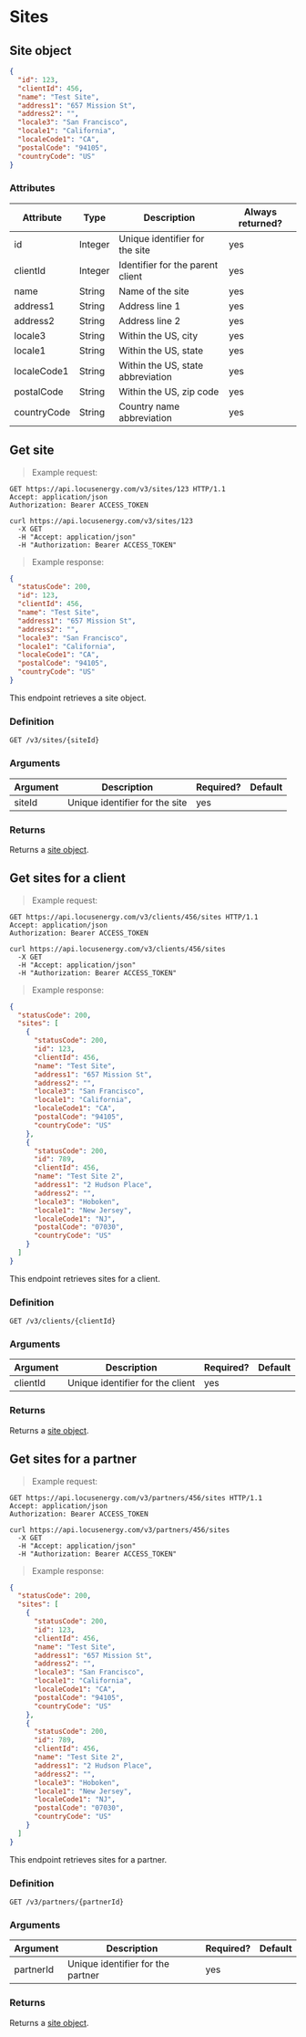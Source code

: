 # Sites

## Site object

```json
{
  "id": 123,
  "clientId": 456,
  "name": "Test Site",
  "address1": "657 Mission St",
  "address2": "",
  "locale3": "San Francisco",
  "locale1": "California",
  "localeCode1": "CA",
  "postalCode": "94105",
  "countryCode": "US"
}
```

### Attributes

Attribute | Type| Description | Always returned?
---|---|---|---
id | Integer | Unique identifier for the site | yes
clientId | Integer | Identifier for the parent client | yes
name | String | Name of the site | yes
address1 | String | Address line 1 | yes
address2 | String | Address line 2 | yes
locale3 | String | Within the US, city | yes
locale1 | String | Within the US, state | yes
localeCode1 | String | Within the US, state abbreviation | yes
postalCode | String | Within the US, zip code | yes
countryCode | String | Country name abbreviation | yes

## Get site

> Example request:

```http
GET https://api.locusenergy.com/v3/sites/123 HTTP/1.1
Accept: application/json
Authorization: Bearer ACCESS_TOKEN
```

```shell
curl https://api.locusenergy.com/v3/sites/123
  -X GET
  -H "Accept: application/json"
  -H "Authorization: Bearer ACCESS_TOKEN"
```

> Example response:

```json
{
  "statusCode": 200,
  "id": 123,
  "clientId": 456,
  "name": "Test Site",
  "address1": "657 Mission St",
  "address2": "",
  "locale3": "San Francisco",
  "locale1": "California",
  "localeCode1": "CA",
  "postalCode": "94105",
  "countryCode": "US"
}
```

This endpoint retrieves a site object.

### Definition

`GET /v3/sites/{siteId}`

### Arguments

Argument | Description | Required? | Default
--- | --- | --- | ---
siteId | Unique identifier for the site | yes |

### Returns

Returns a [site object](#site-object).

## Get sites for a client

> Example request:

```http
GET https://api.locusenergy.com/v3/clients/456/sites HTTP/1.1
Accept: application/json
Authorization: Bearer ACCESS_TOKEN
```

```shell
curl https://api.locusenergy.com/v3/clients/456/sites
  -X GET
  -H "Accept: application/json"
  -H "Authorization: Bearer ACCESS_TOKEN"
```

> Example response:

```json
{
  "statusCode": 200,
  "sites": [
    {
      "statusCode": 200,
      "id": 123,
      "clientId": 456,
      "name": "Test Site",
      "address1": "657 Mission St",
      "address2": "",
      "locale3": "San Francisco",
      "locale1": "California",
      "localeCode1": "CA",
      "postalCode": "94105",
      "countryCode": "US"
    },
    {
      "statusCode": 200,
      "id": 789,
      "clientId": 456,
      "name": "Test Site 2",
      "address1": "2 Hudson Place",
      "address2": "",
      "locale3": "Hoboken",
      "locale1": "New Jersey",
      "localeCode1": "NJ",
      "postalCode": "07030",
      "countryCode": "US"
    }
  ]
}
```

This endpoint retrieves sites for a client.

### Definition

`GET /v3/clients/{clientId}`

### Arguments

Argument | Description | Required? | Default
--- | --- | --- | ---
clientId | Unique identifier for the client | yes |

### Returns

Returns a [site object](#site-object).

## Get sites for a partner

> Example request:

```http
GET https://api.locusenergy.com/v3/partners/456/sites HTTP/1.1
Accept: application/json
Authorization: Bearer ACCESS_TOKEN
```

```shell
curl https://api.locusenergy.com/v3/partners/456/sites
  -X GET
  -H "Accept: application/json"
  -H "Authorization: Bearer ACCESS_TOKEN"
```

> Example response:

```json
{
  "statusCode": 200,
  "sites": [
    {
      "statusCode": 200,
      "id": 123,
      "clientId": 456,
      "name": "Test Site",
      "address1": "657 Mission St",
      "address2": "",
      "locale3": "San Francisco",
      "locale1": "California",
      "localeCode1": "CA",
      "postalCode": "94105",
      "countryCode": "US"
    },
    {
      "statusCode": 200,
      "id": 789,
      "clientId": 456,
      "name": "Test Site 2",
      "address1": "2 Hudson Place",
      "address2": "",
      "locale3": "Hoboken",
      "locale1": "New Jersey",
      "localeCode1": "NJ",
      "postalCode": "07030",
      "countryCode": "US"
    }
  ]
}
```

This endpoint retrieves sites for a partner.

### Definition

`GET /v3/partners/{partnerId}`

### Arguments

Argument | Description | Required? | Default
--- | --- | --- | ---
partnerId | Unique identifier for the partner | yes |

### Returns

Returns a [site object](#site-object).